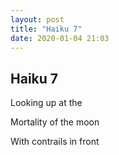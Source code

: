 ```yaml
---
layout: post
title: "Haiku 7"
date: 2020-01-04 21:03
---
```

Haiku 7
-
Looking up at the

Mortality of the moon

With contrails in front
